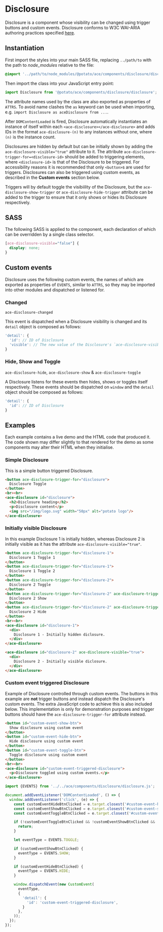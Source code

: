 # Disclosure

Disclosure is a component whose visibility can be changed using trigger buttons and custom events. Disclosure conforms to W3C WAI-ARIA authoring practices specified [here](https://www.w3.org/TR/wai-aria-practices-1.1/#disclosure).


## Instantiation

First import the styles into your main SASS file, replacing `../path/to` with the path to *node_modules* relative to the file:

```scss
@import '../path/to/node_modules/@potato/ace/components/disclosure/disclosure'
```


Then import the class into your JavaScript entry point:

```js
import Disclosure from '@potato/ace/components/disclosure/disclosure';
```

The attribute names used by the class are also exported as properties of `ATTRS`. To avoid name clashes the `as` keyword can be used when importing, e.g. `import Disclosure as aceDisclosure from ...`.

After `DOMContentLoaded` is fired, Disclosure automatically instantiates an instance of itself within each `<ace-disclosure></ace-disclosure>` and adds IDs in the format `ace-disclosure-(n)` to any instances without one, where `(n)` is the instance count.

Disclosures are hidden by default but can be initially shown by adding the `ace-disclosure-visible="true"` attribute to it. The attribute `ace-disclosure-trigger-for=<disclosure-id>` should be added to triggering elements, where `<disclosure-id>` is that of the Disclosure to be triggered. For accessibility reasons it is recommended that only `<button>`s are used for triggers. Disclosures can also be triggered using custom events, as described in the **Custom events** section below.

Triggers will by default toggle the visibiility of the Disclosure, but the `ace-disclosure-show-trigger` or `ace-disclosure-hide-trigger` attribute can be added to the trigger to ensure that it only shows or hides its Disclosure respectively.


## SASS

The following SASS is applied to the component, each declaration of which can be overridden by a single class selector.

```scss
[ace-disclosure-visible="false"] {
  display: none;
}
```


## Custom events

Disclosure uses the following custom events, the names of which are exported as properties of `EVENTS`, similar to `ATTRS`, so they may be imported into other modules and dispatched or listened for.


### Changed

`ace-disclosure-changed`

This event is dispatched when a Disclosure visibility is changed and its `detail` object is composed as follows:

```js
'detail': {
  'id': // ID of Disclosure
  'visible': // The new value of the Disclosure's `ace-disclosure-visible` attribute, as a boolean
}
```


### Hide, Show and Toggle

`ace-disclosure-hide`, `ace-disclosure-show` & `ace-disclosure-toggle`

A Disclosure listens for these events then hides, shows or toggles itself respectively. These events should be dispatched on `window` and the `detail` object should be composed as follows:

```js
'detail': {
  'id': // ID of Disclosure
}
```


## Examples

Each example contains a live demo and the HTML code that produced it. The code shown may differ slightly to that rendered for the demo as some components may alter their HTML when they initialise.


### Simple Disclosure

This is a simple button triggered Disclosure.

```html
<button ace-disclosure-trigger-for="disclosure">
  Disclosure Toggle
</button>
<br><br>
<ace-disclosure id="disclosure">
  <h2>Disclosure heading</h2>
  <p>Disclosure content</p>
  <img src="/img/logo.svg" width="50px" alt="potato logo"/>
</ace-disclosure>
```


### Initially visible Disclosure

In this example Disclosure 1 is initially hidden, whereas Disclosure 2 is initially visible as it has the attribute `ace-disclosure-visible="true"`.

```html
<button ace-disclosure-trigger-for="disclosure-1">
  Disclosure 1 Toggle 1
</button>
<button ace-disclosure-trigger-for="disclosure-1">
  Disclosure 1 Toggle 2
</button>
<button ace-disclosure-trigger-for="disclosure-2">
  Disclosure 2 Toggle
</button>
<button ace-disclosure-trigger-for="disclosure-2" ace-disclosure-trigger-show>
  Disclosure 2 Show
</button>
<button ace-disclosure-trigger-for="disclosure-2" ace-disclosure-trigger-hide>
  Disclosure 2 Hide
</button>
<br><br>
<ace-disclosure id="disclosure-1">
  <div>
    Disclosure 1 - Initially hidden diclosure.
  </div>
</ace-disclosure>

<ace-disclosure id="disclosure-2" ace-disclosure-visible="true">
  <div>
    Disclosure 2 - Initially visible diclosure.
  </div>
</ace-disclosure>
```


### Custom event triggered Disclosure

Example of Disclosure controlled through custom events. The buttons in this example are **not** trigger buttons and instead dispatch the Disclosure's custom events. The extra JavaScript code to achieve this is also included below. This implementation is only for demonstration purposes and trigger buttons should have the `ace-disclosure-trigger-for` attribute instead.

```html
<button id="custom-event-show-btn">
  Show disclosure using custom event
</button>
<button id="custom-event-hide-btn">
  Hide disclosure using custom event
</button>
<button id="custom-event-toggle-btn">
  Toggle disclosure using custom event
</button>
<br><br>
<ace-disclosure id="custom-event-triggered-disclosure">
  <p>Disclosure toggled using custom events.</p>
</ace-disclosure>
```

```js
import {EVENTS} from '../../ace/components/disclosure/disclosure.js';

document.addEventListener('DOMContentLoaded', () => {
  window.addEventListener('click', (e) => {
    const customEventHideBtnClicked = e.target.closest('#custom-event-hide-btn');
    const customEventShowBtnClicked = e.target.closest('#custom-event-show-btn');
    const customEventToggleBtnClicked = e.target.closest('#custom-event-toggle-btn');

    if (!customEventToggleBtnClicked && !customEventShowBtnClicked && !customEventHideBtnClicked) {
      return;
    }

    let eventType = EVENTS.TOGGLE;

    if (customEventShowBtnClicked) {
      eventType = EVENTS.SHOW;
    }

    if (customEventHideBtnClicked) {
      eventType = EVENTS.HIDE;
    }

    window.dispatchEvent(new CustomEvent(
      eventType,
      {
        'detail': {
          'id': 'custom-event-triggered-disclosure',
        }
      },
    ));
  });
});
```
